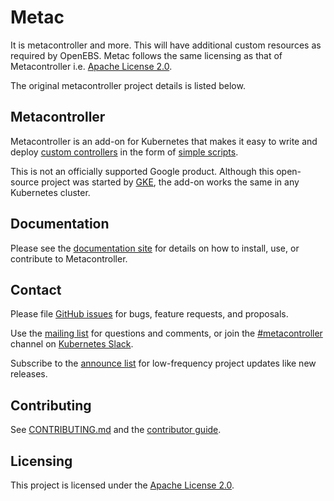 # Metac
It is metacontroller and more. This will have additional custom resources as required by OpenEBS.
Metac follows the same licensing as that of Metacontroller i.e. [Apache License 2.0](LICENSE).

The original metacontroller project details is listed below.

## Metacontroller

Metacontroller is an add-on for Kubernetes
that makes it easy to write and deploy [custom controllers](https://kubernetes.io/docs/concepts/api-extension/custom-resources/#custom-controllers)
in the form of [simple scripts](https://metacontroller.app).

This is not an officially supported Google product.
Although this open-source project was started by [GKE](https://cloud.google.com/kubernetes-engine/),
the add-on works the same in any Kubernetes cluster.

## Documentation

Please see the [documentation site](https://metacontroller.app) for details
on how to install, use, or contribute to Metacontroller.

## Contact

Please file [GitHub issues](issues) for bugs, feature requests, and proposals.

Use the [mailing list](https://groups.google.com/forum/#!forum/metacontroller)
for questions and comments, or join the
[#metacontroller](https://kubernetes.slack.com/messages/metacontroller/) channel on
[Kubernetes Slack](http://slack.kubernetes.io).

Subscribe to the [announce list](https://groups.google.com/forum/#!forum/metacontroller-announce)
for low-frequency project updates like new releases.

## Contributing

See [CONTRIBUTING.md](CONTRIBUTING.md) and the
[contributor guide](https://metacontroller.app/contrib/).

## Licensing

This project is licensed under the [Apache License 2.0](LICENSE).